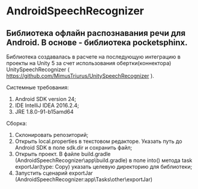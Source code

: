 # AndroidSpeechRecognizer
Библиотека офлайн распознавания речи для Android. В основе - библиотека pocketsphinx.
---------
Библиотека создавалась в расчете на последующую интеграцию в проекты на Unity 5 за счет использования обертки(коннектора) UnitySpeechRecognizer ( https://github.com/MimusTriurus/UnitySpeechRecognizer ).

Системные требования:
1. Android SDK version 24;
2. IDE IntelliJ IDEA 2016.2.4;
3. JRE 1.8.0-91-b15amd64

Сборка:
1. Склонировать репозиторий;
2. Открыть local.properties в текстовом редакторе. Указать путь до Android SDK в поле sdk.dir и сохранить файл;
3. Открыть проект. В файле build.gradle (AndroidSpeechRecognizer\app\build.gradle) в поле into() метода task exportJar(type: Copy) указать целевую директорию для библиотеки;
4. Запустить сценарий exportJar (AndroidSpeechRecognizer\:app\Tasks\other\exportJar)
